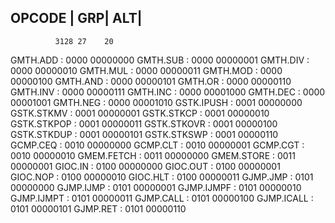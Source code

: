 OPCODE      |  GRP|     ALT|
----------------------------
              3128 27    20
GMTH.ADD    : 0000 00000000
GMTH.SUB    : 0000 00000001
GMTH.DIV    : 0000 00000010
GMTH.MUL    : 0000 00000011
GMTH.MOD    : 0000 00000100
GMTH.AND    : 0000 00000101
GMTH.OR     : 0000 00000110
GMTH.INV    : 0000 00000111
GMTH.INC    : 0000 00001000
GMTH.DEC    : 0000 00001001
GMTH.NEG    : 0000 00001010
GSTK.IPUSH  : 0001 00000000
GSTK.STKMV  : 0001 00000001
GSTK.STKCP  : 0001 00000010
GSTK.STKPOP : 0001 00000011
GSTK.STKOVR : 0001 00000100
GSTK.STKDUP : 0001 00000101
GSTK.STKSWP : 0001 00000110
GCMP.CEQ    : 0010 00000000
GCMP.CLT    : 0010 00000001
GCMP.CGT    : 0010 00000010
GMEM.FETCH  : 0011 00000000
GMEM.STORE  : 0011 00000001
GIOC.IN     : 0100 00000000
GIOC.OUT    : 0100 00000001
GIOC.NOP    : 0100 00000010
GIOC.HLT    : 0100 00000011
GJMP.JMP    : 0101 00000000
GJMP.IJMP   : 0101 00000001
GJMP.IJMPF  : 0101 00000010
GJMP.IJMPT  : 0101 00000011
GJMP.CALL   : 0101 00000100
GJMP.ICALL  : 0101 00000101
GJMP.RET    : 0101 00000110